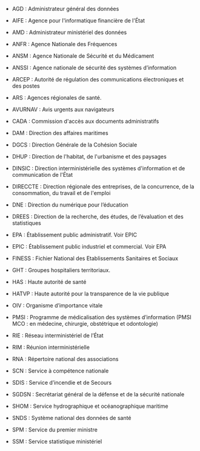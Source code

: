 - AGD : Administrateur général des données

- AIFE : Agence pour l'informatique financière de l'État

- AMD : Administrateur ministériel des données

- ANFR : Agence Nationale des Fréquences

- ANSM : Agence Nationale de Sécurité et du Médicament

- ANSSI : Agence nationale de sécurité des systèmes d’information

- ARCEP : Autorité de régulation des communications électroniques et des postes

- ARS : Agences régionales de santé.

- AVURNAV : Avis urgents aux navigateurs

- CADA : Commission d'accès aux documents administratifs

- DAM : Direction des affaires maritimes

- DGCS : Direction Générale de la Cohésion Sociale

- DHUP : Direction de l'habitat, de l'urbanisme et des paysages

- DINSIC : Direction interministérielle des systèmes d'information et de communication de l'État

- DIRECCTE : Direction régionale des entreprises, de la concurrence, de la consommation, du travail et de l'emploi

- DNE : Direction du numérique pour l’éducation

- DREES : Direction de la recherche, des études, de l’évaluation et des statistiques

- EPA : Établissement public administratif.  Voir EPIC

- EPIC : Établissement public industriel et commercial.  Voir EPA

- FINESS : Fichier National des Etablissements Sanitaires et Sociaux

- GHT : Groupes hospitaliers territoriaux.

- HAS : Haute autorité de santé

- HATVP : Haute autorité pour la transparence de la vie publique

- OIV : Organisme d’importance vitale

- PMSI : Programme de médicalisation des systèmes d’information (PMSI MCO : en médecine, chirurgie, obstétrique et odontologie)

- RIE : Réseau interministériel de l’État

- RIM : Réunion interministérielle

- RNA : Répertoire national des associations

- SCN : Service à compétence nationale

- SDIS : Service d’incendie et de Secours

- SGDSN : Secrétariat général de la défense et de la sécurité nationale

- SHOM : Service hydrographique et océanographique maritime

- SNDS : Système national des données de santé

- SPM : Service du premier ministre

- SSM : Service statistique ministériel

